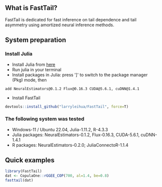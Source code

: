 ## What is FastTail?
FastTail is dedicated for fast inference on tail dependence and tail asymmetry using amortized neural inference methods.

## System preparation

### Install Julia
- Install Julia from [here](https://julialang.org/install/)
- Run julia in your terminal
- Install packages in Julia: press ']' to switch to the package manager (Pkg) mode, then 
```
add NeuralEstimators@0.1.2 Flux@0.16.3 CUDA@5.6.1, cuDNN@1.4.1
```
- Install FastTail
```r
devtools::install_github("larryleihua/FastTail", force=T)
```

### The following system was tested
- Windows-11 / Ubuntu 22.04, Julia-1.11.2, R-4.3.3
- Julia packages: NeuralEstimators-0.1.2, Flux-0.16.3, CUDA-5.6.1, cuDNN-1.4.1
- R packages: NeuralEstimators-0.2.0; JuliaConnectoR-1.1.4 

## Quick examples
```r
library(FastTail)
dat <- CopulaOne::rGGEE_COP(700, al=1.4, be=0.8)
fasttail(dat)
```